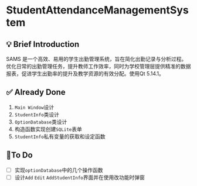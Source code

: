 # StudentAttendanceManagementSystem

## :bulb: Brief Introduction

SAMS 是一个高效、易用的学生出勤管理系统，旨在简化出勤记录与分析过程。优化日常的出勤管理任务，提升教师工作效率，同时为学校管理层提供精准的数据报表，促进学生出勤率的提升及教学资源的有效分配。使用Qt 5.14.1。

## :white_check_mark: Already Done

1. `Main Window`设计
2. `StudentInfo`类设计
3. `OptionDatabase`类设计
4. 构造函数实现创建`SQLite`表单
5. `StudentInfo`私有变量的获取和设定函数

## :memo:To Do

- [ ] 实现`optionDatabase`中的几个操作函数
- [ ] 设计`Add` `Edit` `AddStudentInfo`界面并在使用改功能时弹窗

